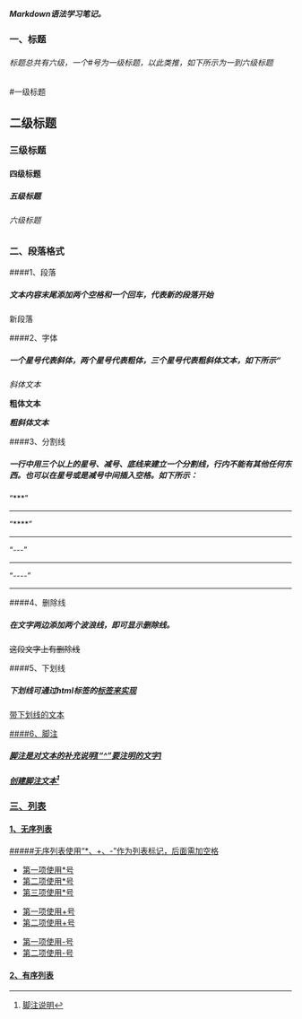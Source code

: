 ##### Markdown语法学习笔记。

### 一、标题

###### 标题总共有六级，一个#号为一级标题，以此类推，如下所示为一到六级标题

#一级标题

## 二级标题

### 三级标题

#### 四级标题

##### 五级标题

###### 六级标题

### 二、段落格式

####1、段落

##### 文本内容末尾添加两个空格和一个回车，代表新的段落开始

新段落

####2、字体

##### 一个星号代表斜体，两个星号代表粗体，三个星号代表粗斜体文本，如下所示“

*斜体文本*

**粗体文本**

***粗斜体文本***

####3、分割线

##### 一行中用三个以上的星号、减号、底线来建立一个分割线，行内不能有其他任何东西。也可以在星号或是减号中间插入空格。如下所示：

“***”

***

“****”

****

“---”

---

“----”

----

####4、删除线

##### 在文字两边添加两个波浪线，即可显示删除线。

~~这段文字上有删除线~~

####5、下划线

##### 下划线可通过html标签的<u>标签来实现

<u>带下划线的文本</u>

####6、脚注

##### 脚注是对文本的补充说明[“^”要注明的文字]

##### 创建脚注文本[^脚注标记]

[^脚注标记]:脚注说明

### 三、列表

#### 1、无序列表

#####无序列表使用“*、+、-”作为列表标记，后面需加空格

* 第一项使用*号
* 第二项使用*号
* 第三项使用*号

+ 第一项使用+号
+ 第二项使用+号

- 第一项使用-号
- 第二项使用-号

#### 2、有序列表

























